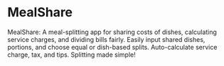 # MealShare
MealShare: A meal-splitting app for sharing costs of dishes, calculating service charges, and dividing bills fairly. Easily input shared dishes, portions, and choose equal or dish-based splits. Auto-calculate service charge, tax, and tips. Splitting made simple!
